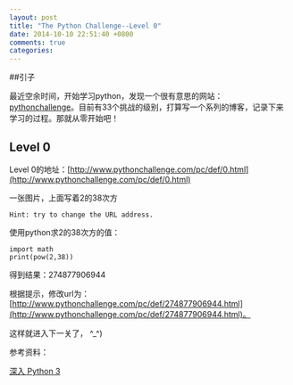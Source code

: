 ```yaml
---
layout: post
title: "The Python Challenge--Level 0"
date: 2014-10-10 22:51:40 +0800
comments: true
categories: 
---
```


##引子

最近空余时间，开始学习python，发现一个很有意思的网站：[pythonchallenge](http://www.pythonchallenge.com/)。目前有33个挑战的级别，打算写一个系列的博客，记录下来学习的过程。那就从零开始吧！

## Level 0

Level 0的地址：[http://www.pythonchallenge.com/pc/def/0.html](http://www.pythonchallenge.com/pc/def/0.html)

一张图片，上面写着2的38次方

	Hint: try to change the URL address.
	
使用python求2的38次方的值：

	import math
	print(pow(2,38))
	
得到结果：274877906944

根据提示，修改url为：[http://www.pythonchallenge.com/pc/def/274877906944.html](http://www.pythonchallenge.com/pc/def/274877906944.html)。

这样就进入下一关了， ^_^)


参考资料：

[深入 Python 3](http://sebug.net/paper/books/dive-into-python3/index.html)
